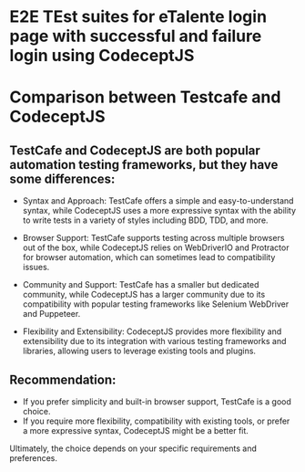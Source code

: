 # E2E TEst suites for eTalente login page with successful and failure login using CodeceptJS

# Comparison between Testcafe and CodeceptJS

## TestCafe and CodeceptJS are both popular automation testing frameworks, but they have some differences:

* Syntax and Approach: TestCafe offers a simple and easy-to-understand syntax, while CodeceptJS uses a more expressive syntax with the ability to write tests in a variety of styles including BDD, TDD, and more.

* Browser Support: TestCafe supports testing across multiple browsers out of the box, while CodeceptJS relies on WebDriverIO and Protractor for browser automation, which can sometimes lead to compatibility issues.

* Community and Support: TestCafe has a smaller but dedicated community, while CodeceptJS has a larger community due to its compatibility with popular testing frameworks like Selenium WebDriver and Puppeteer.

* Flexibility and Extensibility: CodeceptJS provides more flexibility and extensibility due to its integration with various testing frameworks and libraries, allowing users to leverage existing tools and plugins.

## Recommendation:

* If you prefer simplicity and built-in browser support, TestCafe is a good choice.
* If you require more flexibility, compatibility with existing tools, or prefer a more expressive syntax, CodeceptJS might be a better fit.

Ultimately, the choice depends on your specific requirements and preferences.

